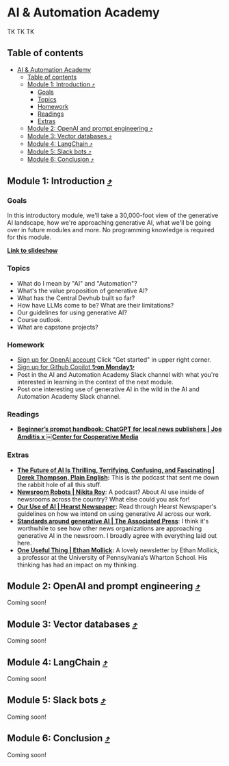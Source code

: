 # AI & Automation Academy

TK TK TK

## Table of contents

- [AI \& Automation Academy](#ai--automation-academy)
  - [Table of contents](#table-of-contents)
  - [Module 1: Introduction ⤴️](#module-1-introduction-️)
    - [Goals](#goals)
    - [Topics](#topics)
    - [Homework](#homework)
    - [Readings](#readings)
    - [Extras](#extras)
  - [Module 2: OpenAI and prompt engineering ⤴️](#module-2-openai-and-prompt-engineering-️)
  - [Module 3: Vector databases ⤴️](#module-3-vector-databases-️)
  - [Module 4: LangChain ⤴️](#module-4-langchain-️)
  - [Module 5: Slack bots ⤴️](#module-5-slack-bots-️)
  - [Module 6: Conclusion ⤴️](#module-6-conclusion-️)

## Module 1: Introduction [⤴️](#table-of-contents)

### Goals

In this introductory module, we'll take a 30,000-foot view of the generative AI landscape, how we're approaching generative AI, what we'll be going over in future modules and more. No programming knowledge is required for this module.

**[Link to slideshow](https://docs.google.com/presentation/d/1lptE6zvKwbCqa79uicyveeKRRCQE_sGHoPmITr9muvg/edit?usp=sharing)**

### Topics

- What do I mean by "AI" and "Automation"?
- What's the value proposition of generative AI?
- What has the Central Devhub built so far?
- How have LLMs come to be? What are their limitations?
- Our guidelines for using generative AI?
- Course outlook.
- What are capstone projects?

### Homework

- [Sign up for OpenAI account](https://openai.com/) Click "Get started" in upper right corner.
- [Sign up for Github Copilot **✨on Monday✨**](https://github.com/settings/copilot)
- Post in the AI and Automation Academy Slack channel with what you're interested in learning in the context of the next module.
- Post one interesting use of generative AI in the wild in the AI and Automation Academy Slack channel.

### Readings

- **[Beginner’s prompt handbook: ChatGPT for local news publishers | Joe Amditis x
  ￼Center for Cooperative Media](https://jamditis.notion.site/jamditis/Beginner-s-prompt-handbook-ChatGPT-for-local-news-publishers-15d1f07d5b194265a41fdd42955679b4#e0d43385fb95496aab9d09670b80ee48)**

### Extras

- **[The Future of AI Is Thrilling, Terrifying, Confusing, and Fascinating | Derek Thompson, Plain English](https://www.theringer.com/2022/5/10/23064766/the-future-of-ai-is-thrilling-terrifying-confusing-and-fascinating):** This is *the* podcast that sent me down the rabbit hole of all this stuff.
- **[Newsroom Robots | Nikita Roy](https://podcasts.apple.com/us/podcast/newsroom-robots/id1681331324)**: A podcast? About AI use inside of newsrooms across the country? What else could you ask for!
- **[Our Use of AI | Hearst Newspaper](https://www.expressnews.com/ai_use/):** Read through Hearst Newspaper's guidelines on how we intend on using generative AI across our work.
- **[Standards around generative AI | The Associated Press](https://blog.ap.org/standards-around-generative-ai)**: I think it's worthwhile to see how other news organizations are approaching generative AI in the newsroom. I broadly agree with everything laid out here.
- **[One Useful Thing | Ethan Mollick](https://www.oneusefulthing.org/):** A lovely newsletter by Ethan Mollick, a professor at the University of Pennsylvania’s Wharton School. His thinking has had an impact on my thinking.

## Module 2: OpenAI and prompt engineering [⤴️](#table-of-contents)

Coming soon!

## Module 3: Vector databases [⤴️](#table-of-contents)

Coming soon!

## Module 4: LangChain [⤴️](#table-of-contents)

Coming soon!

## Module 5: Slack bots [⤴️](#table-of-contents)

Coming soon!

## Module 6: Conclusion [⤴️](#table-of-contents)

Coming soon!
